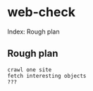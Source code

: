 # web-check

Index:  Rough plan

## Rough plan
    crawl one site
    fetch interesting objects
    ???
